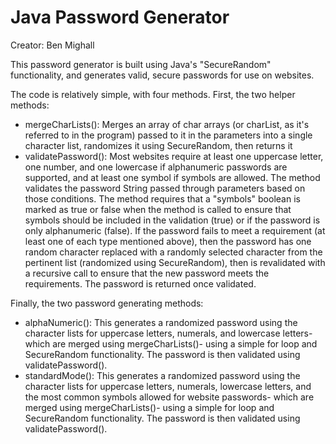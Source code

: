 # Java Password Generator
Creator: Ben Mighall

This password generator is built using Java's "SecureRandom" functionality, and generates valid, secure passwords for use on websites. 

The code is relatively simple, with four methods. First, the two helper methods: 
* mergeCharLists(): Merges an array of char arrays (or charList, as it's referred to in the program) passed to it in the parameters into a single character list, randomizes it using SecureRandom, then returns it
* validatePassword(): Most websites require at least one uppercase letter, one number, and one lowercase if alphanumeric passwords are supported, and at least one symbol if symbols are allowed. The method validates the password String passed through parameters based on those conditions. The method requires that a "symbols" boolean is marked as true or false when the method is called to ensure that symbols should be included in the validation (true) or if the password is only alphanumeric (false). If the password fails to meet a requirement (at least one of each type mentioned above), then the password has one random character replaced with a randomly selected character from the pertinent list (randomized using SecureRandom), then is revalidated with a recursive call to ensure that the new password meets the requirements. The password is returned once validated.

Finally, the two password generating methods:
* alphaNumeric(): This generates a randomized password using the character lists for uppercase letters, numerals, and lowercase letters- which are merged using mergeCharLists()- using a simple for loop and SecureRandom functionality. The password is then validated using validatePassword().
* standardMode(): This generates a randomized password using the character lists for uppercase letters, numerals, lowercase letters, and the most common symbols allowed for website passwords- which are merged using mergeCharLists()- using a simple for loop and SecureRandom functionality. The password is then validated using validatePassword().

